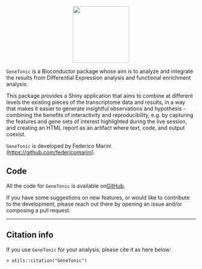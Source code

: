 <div align="center">
<img src="GeneTonic/GeneTonic.png" alt="" width="150" />
</div>

`GeneTonic` is a Bioconductor package whose aim is to analyze and integrate the results from Differential Expression analysis and functional enrichment analysis.

This package provides a Shiny application that aims to combine at different levels the existing pieces of the transcriptome data and results, in a way that makes it easier to generate insightful observations and hypothesis - combining the benefits of interactivity and reproducibility, e.g. by capturing the features and gene sets of interest highlighted during the live session, and creating an HTML report as an artifact where text, code, and output coexist.

`GeneTonic` is developed by Federico Marini (https://github.com/federicomarini).

## Code

All the code for `GeneTonic` is available on<a href="https://github.com/federicomarini/GeneTonic" target="_blank">GitHub</a>.

If you have some suggestions on new features, or would like to contribute to the development, please reach out there by opening an issue and/or composing a pull request.

<hr/>

## Citation info

If you use `GeneTonic` for your analysis, please cite it as here below:

`> utils::citation("GeneTonic")`

